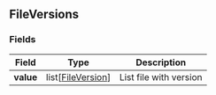 ## FileVersions

### Fields
| Field     | Type                                  | Description             |
|-----------|---------------------------------------|-------------------------|
| **value** | list\[[FileVersion](FileVersion.md)\] | List file with version  |

